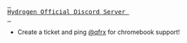[<kbd> <br> Hydrogen Official Discord Server <br> </kbd>][Hydrogen]

[Hydrogen]: https://discord.com/invite/Hydrogen

- Create a ticket and ping [@qfrx]() for chromebook support!
